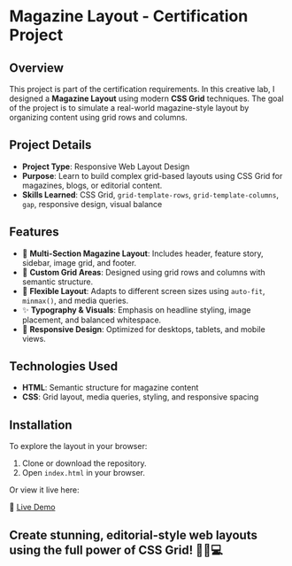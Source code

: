 # Magazine Layout - Certification Project

## Overview
This project is part of the certification requirements. In this creative lab, I designed a **Magazine Layout** using modern **CSS Grid** techniques. The goal of the project is to simulate a real-world magazine-style layout by organizing content using grid rows and columns.

## Project Details
- **Project Type**: Responsive Web Layout Design
- **Purpose**: Learn to build complex grid-based layouts using CSS Grid for magazines, blogs, or editorial content.
- **Skills Learned**: CSS Grid, `grid-template-rows`, `grid-template-columns`, `gap`, responsive design, visual balance

## Features
- 📰 **Multi-Section Magazine Layout**: Includes header, feature story, sidebar, image grid, and footer.
- 🎨 **Custom Grid Areas**: Designed using grid rows and columns with semantic structure.
- 🧭 **Flexible Layout**: Adapts to different screen sizes using `auto-fit`, `minmax()`, and media queries.
- ✨ **Typography & Visuals**: Emphasis on headline styling, image placement, and balanced whitespace.
- 📱 **Responsive Design**: Optimized for desktops, tablets, and mobile views.

## Technologies Used
- **HTML**: Semantic structure for magazine content
- **CSS**: Grid layout, media queries, styling, and responsive spacing

## Installation
To explore the layout in your browser:

1. Clone or download the repository.
2. Open `index.html` in your browser.

Or view it live here:

🔗 [Live Demo](#)

## Create stunning, editorial-style web layouts using the full power of CSS Grid! 🧩📖💻
